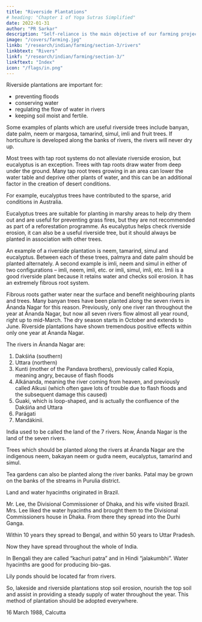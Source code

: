 ```yaml
---
title: "Riverside Plantations"
# heading: "Chapter 1 of Yoga Sutras Simplified"
date: 2022-01-31
author: "PR Sarkar"
description: "Self-reliance is the main objective of our farming projects, hence they should be oriented towards production"
image: "/covers/farming.jpg"
linkb: "/research/indian/farming/section-3/rivers"
linkbtext: "Rivers"
linkf: "/research/indian/farming/section-3/"
linkftext: "Index"
icon: "/flags/in.png"
---
```



Riverside plantations are important for:
- preventing floods
- conserving water
- regulating the flow of water in rivers
- keeping soil moist and fertile. 

Some examples of plants which are useful riverside trees include banyan, date palm, neem or margosa, tamarind, simul, imli and fruit trees. If horticulture is developed along the banks of rivers, the rivers will never dry up.

Most trees with tap root systems do not alleviate riverside erosion, but eucalyptus is an exception. Trees with tap roots draw water from deep under the ground. Many tap root trees growing in an area can lower the water table and deprive other plants of water, and this can be an additional factor in the creation of desert conditions. 

For example, eucalyptus trees have contributed to the sparse, arid conditions in Australia. 

Eucalyptus trees are suitable for planting in marshy areas to help dry them out and are useful for preventing grass fires, but they are not recommended as part of a reforestation programme. As eucalyptus helps check riverside erosion, it can also be a useful riverside tree, but it should always be planted in association with other trees. 

An example of a riverside plantation is neem, tamarind, simul and eucalyptus. Between each of these trees, palmyra and date palm should be planted alternately. A second example is imli, neem and simul in either of two configurations – imli, neem, imli, etc. or imli, simul, imli, etc. Imli is a good riverside plant because it retains water and checks soil erosion. It has an extremely fibrous root system.

Fibrous roots gather water near the surface and benefit neighbouring plants and trees. Many banyan trees have been planted along the seven rivers in Ánanda Nagar for this reason. Previously, only one river ran throughout the year at Ánanda Nagar, but now all seven rivers flow almost all year round, right up to mid-March. The dry season starts in October and extends to June. Riverside plantations have shown tremendous positive effects within only one year at Ánanda Nagar.

The rivers in Ánanda Nagar are:

1. Dakśińa (southern)
2. Uttara (northern)
3. Kunti (mother of the Pandava brothers), previously called Kopia, meaning angry, because of flash floods
4. Alkánanda, meaning the river coming from heaven, and previously called Alkusi (which often gave lots of trouble due to flash floods and the subsequent damage this caused)
5. Guaki, which is loop-shaped, and is actually the confluence of the Dakśińa and Uttara
6. Parágati
7. Mandákinii. 

India used to be called the land of the 7 rivers. Now, Ánanda Nagar is the land of the seven rivers.

Trees which should be planted along the rivers at Ánanda Nagar are the indigenous neem, bakayan neem or gudra neem, eucalyptus, tamarind and simul. 

Tea gardens can also be planted along the river banks. Patal may be grown on the banks of the streams in Purulia district.

Land and water hyacinths originated in Brazil. 

Mr. Lee, the Divisional Commissioner of Dhaka, and his wife visited Brazil. Mrs. Lee liked the water hyacinths and brought them to the Divisional Commissioners house in Dhaka. From there they spread into the Durhi Ganga. 

Within 10 years they spread to Bengal, and within 50 years to Uttar Pradesh. 

Now they have spread throughout the whole of India. 

In Bengali they are called “kachuri patra” and in Hindi “jalakumbhi”. Water hyacinths are good for producing bio-gas. 

Lily ponds should be located far from rivers.

So, lakeside and riverside plantations stop soil erosion, nourish the top soil and assist in providing a steady supply of water throughout the year. This method of plantation should be adopted everywhere.

16 March 1988, Calcutta
